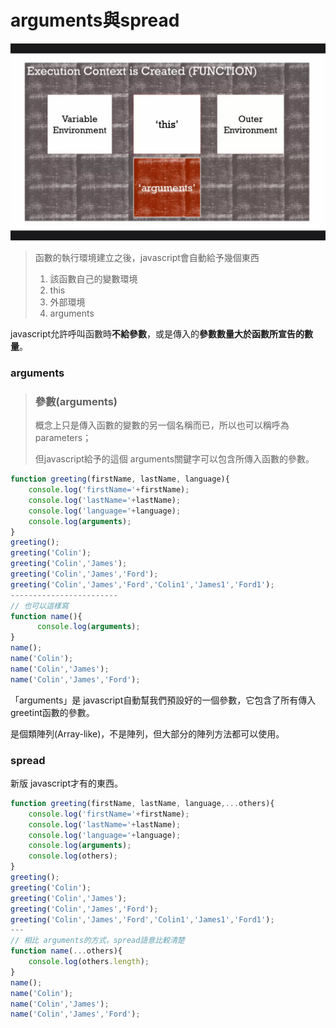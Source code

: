 # arguments與spread



<img src='images/39_001.jpg' width='600'>

> 函數的執行環境建立之後，javascript會自動給予幾個東西
>
> 1. 該函數自己的變數環境
> 2. this
> 3. 外部環境
> 4. arguments

javascript允許呼叫函數時**不給參數**，或是傳入的**參數數量大於函數所宣告的數量**。

### arguments

> ### 參數(arguments)
>
> 概念上只是傳入函數的變數的另一個名稱而已，所以也可以稱呼為 parameters；
>
> 但javascript給予的這個 arguments關鍵字可以包含所傳入函數的參數。

```javascript
function greeting(firstName, lastName, language){
    console.log('firstName='+firstName);
    console.log('lastName='+lastName);
    console.log('language='+language);
    console.log(arguments);
}        
greeting();
greeting('Colin');
greeting('Colin','James');        
greeting('Colin','James','Ford');
greeting('Colin','James','Ford','Colin1','James1','Ford1');
------------------------
// 也可以這樣寫
function name(){
	  console.log(arguments);
}  
name();
name('Colin');
name('Colin','James');        
name('Colin','James','Ford');  
```

「arguments」是 javascript自動幫我們預設好的一個參數，它包含了所有傳入 greetint函數的參數。

是個類陣列(Array-like)，不是陣列，但大部分的陣列方法都可以使用。

### spread

新版 javascript才有的東西。

```javascript
function greeting(firstName, lastName, language,...others){
    console.log('firstName='+firstName);
    console.log('lastName='+lastName);
    console.log('language='+language);
    console.log(arguments);
	console.log(others);
}        
greeting();
greeting('Colin');
greeting('Colin','James');        
greeting('Colin','James','Ford');
greeting('Colin','James','Ford','Colin1','James1','Ford1');
---
// 相比 arguments的方式，spread語意比較清楚
function name(...others){
	console.log(others.length);
}        
name();
name('Colin');
name('Colin','James');        
name('Colin','James','Ford');  
```